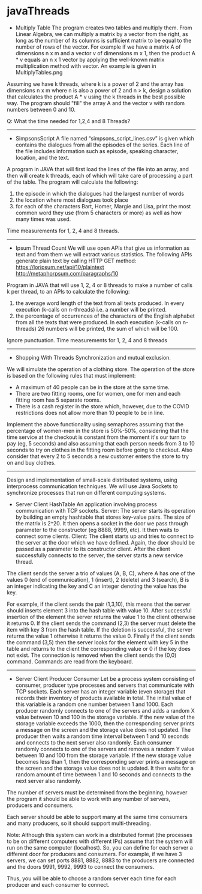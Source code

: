 # javaThreads

- Multiply Table
The program creates two tables and multiply them. 
From Linear Algebra, we can multiply a matrix by a vector from the right, as long as the number of its columns is sufficient
matrix to be equal to the number of rows of the vector. For example if we have a matrix A of dimensions n x m and a vector v of dimensions m x 1, 
then the product A * v equals an n x 1 vector by applying the well-known matrix multiplication method with vector. 
An example is given in MultiplyTables.png
 
Assuming we have k threads, where k is a power of 2 and the array has dimensions n x m where n is also a power of 2 and n > k, 
design a solution that calculates the product A * v using the k threads in the best possible way. 
The program should "fill" the array A and the vector v with random numbers between 0 and 10.

Q: What the time needed for 1,2,4 and 8 Threads?


******************


- SimpsonsScript
A file named “simpsons_script_lines.csv” is given which contains the dialogues from all the episodes of the series.
Each line of the file includes information such as episode, speaking character, location, and the text.

A program in JAVA that will first load the lines of the file into an array, and then
will create k threads, each of which will take care of processing a part of the table.
The program will calculate the following:
1) the episode in which the dialogues had the largest number of words
2) the location where most dialogues took place
3) for each of the characters Bart, Homer, Margie and Lisa, print the most 
common word they use (from 5 characters or more) as well as how many times was used.
 
Time measurements for 1, 2, 4 and 8 threads.


******************


- Ipsum Thread Count
We will use open APIs that give us information as text and from them we will extract various statistics.
The following APIs generate plain text by calling HTTP GET method:
https://loripsum.net/api/10/plaintext
http://metaphorpsum.com/paragraphs/10

Program in JAVA that will use 1, 2, 4 or 8 threads to make a number of calls k per thread,
to an APIs  to calculate the following:
1) the average word length of the text from all texts produced. In every
execution (k-calls on n-threads) i.e. a number will be printed.
2) the percentage of occurrences of the characters of the English alphabet from all the texts that
were produced. In each execution (k-calls on n-threads) 26 numbers will be printed,
the sum of which will be 100.

Ignore punctuation.
Time measurements for 1, 2, 4 and 8 threads




******************




- Shopping With Threads
Synchronization and mutual exclusion.

We will simulate the operation of a clothing store.
The operation of the store is based on the following rules that must implement:
* A maximum of 40 people can be in the store at the same time.
* There are two fitting rooms, one for women, one for men and each fitting room has 5 separate rooms.
* There is a cash register in the store which, however, due to the COVID restrictions does not allow more than 10 people to be in line.

Implement the above functionality using semaphores assuming that the
percentage of women-men in the store is 50%-50%, considering that the time
service at the checkout is constant from the moment it's our turn to pay
(eg, 5 seconds) and also assuming that each person needs from 3 to 10
seconds to try on clothes in the fitting room before going to checkout. Also consider that every 2 to 5 seconds a new customer enters the store 
to try on and buy clothes.



******************


Design and implementation of small-scale distributed systems,
using interprocess communication techniques.
We will use Java Sockets to synchronize processes that run on different computing systems.


- Server Client HashTable
An application involving process communication with TCP sockets.
Server: The server starts its operation by building an empty hashtable that stores key-value pairs. 
The size of the matrix is ​​2^20. It then opens a socket in the door we pass through
parameter to the constructor (eg 8888, 9999, etc). It then waits to connect some clients.
Client: The client starts up and tries to connect to the server at the door
which we have defined. Again, the door should be passed as a parameter to its constructor
client.
After the client successfully connects to the server, the server starts a new service thread.

The client sends the server a trio of values ​​(A, B, C), where A has one of the values ​​0 (end of communication),
1 (insert), 2 (delete) and 3 (search), B is an integer indicating the key and
C an integer denoting the value has the key.

For example, if the client sends the pair (1,3,10), this means that the server should
inserts element 3 into the hash table with value 10. After successful insertion
of the element the server returns the value 1 to the client otherwise it returns 0. 
If the client sends the command (2,3) the server must delete the item with key 3 from the hash table.
If the deletion is successful, the server returns the value 1 otherwise it returns the value 0.
Finally if the client sends the command (3,5) then the server looks for the element with key 5 in the table and
returns to the client the corresponding value or 0 if the key does not exist.
The connection is removed when the client sends the (0,0) command.
Commands are read from the keyboard.

******************


- Server Client Producer Consumer
Let be a process system consisting of consumer, producer type processes
and servers that communicate with TCP sockets. 
Each server has an integer variable (even storage) that records their inventory
of products available in total. The initial value of this variable is a random one
number between 1 and 1000.
Each producer randomly connects to one of the servers and adds a random X value
between 10 and 100 in the storage variable. If the new value of the storage variable exceeds the
1000, then the corresponding server prints a message on the screen and the storage value does not
updated. The producer then waits a random time interval between 1 and 10 seconds and connects 
to the next server also randomly.
Each consumer randomly connects to one of the servers and removes a random Y value
between 10 and 100 from the storage variable. If the new storage value becomes less than 1,
then the corresponding server prints a message on the screen and the storage value does not
is updated. It then waits for a random amount of time between 1 and 10 seconds and connects 
to the next server also randomly.

The number of servers must be determined from the beginning, however the program
it should be able to work with any number of servers, producers and consumers.

Each server should be able to support many at the same time
consumers and many producers, so it should support multi-threading.

Note: Although this system can work in a distributed format (the
processes to be on different computers with different IPs) assume that the
system will run on the same computer (localhost).
So, you can define for each server a different door for producers and consumers.
For example, if we have 3 servers, we can set ports 8881, 8882, 8883 to
the producers are connected and the doors 9991, 9992, 9993 to connect the consumers.

Thus, you will be able to choose a random server each time for each producer and each consumer to connect.
